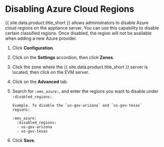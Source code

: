 # Disabling Azure Cloud Regions

{{ site.data.product.title_short }} allows administrators to disable Azure cloud regions on
the appliance server. You can use this capability to disable certain
classified regions. Once disabled, the region will not be available when
adding a new Azure provider.

1.  Click **Configuration**.

2.  Click on the **Settings** accordion, then click **Zones**.

3.  Click the zone where the {{ site.data.product.title_short }} server is located,
    then click on the EVM server.

4.  Click on the **Advanced** tab.

5.  Search for `:ems_azure:`, and enter the regions you want to disable
    under `:disabled_regions:`.

        Example. To disable the `us-gov-arizona` and `us-gov-texas` regions:

        :ems_azure:
          :disabled_regions:
          - us-gov-arizona
          - us-gov-texas

6.  Click **Save**.
